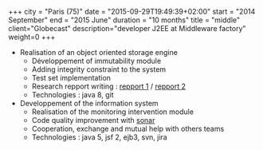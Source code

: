 +++
city = "Paris (75)"
date = "2015-09-29T19:49:39+02:00"
start = "2014 September"
end = "2015 June"
duration = "10 months"
title = "middle"
client="Globecast"
description="developer J2EE at Middleware factory"
weight=0
+++

- Realisation of an object oriented storage engine
   - Développement of immutability module
   - Adding integrity constraint to the system
   - Test set implementation
   - Research repport writing : [repport 1](/documents/CIR_EA3EA2) / [repport 2](/documents/CIR_EA3)
   - Technologies : java 8, git
- Developpement of the information system
   - Realisation of the monitoring intervention module
   - Code quality improvement with [sonar](http://www.sonarqube.org/)
   - Cooperation, exchange and mutual help with others teams
   - Technologies : java 5, jsf 2, ejb3, svn, jira
